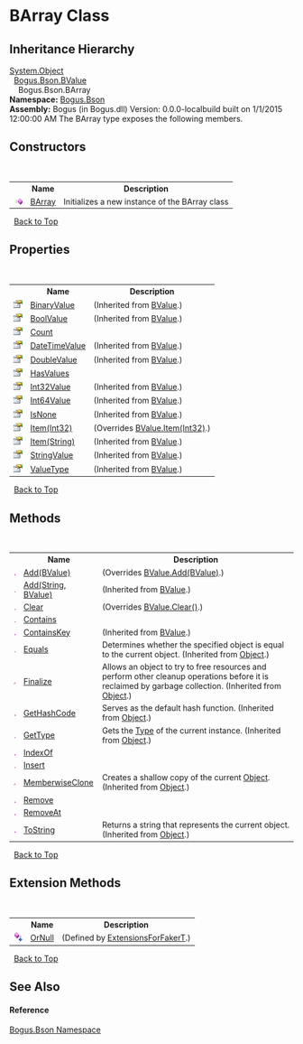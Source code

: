 # BArray Class
 


## Inheritance Hierarchy
<a href="http://msdn2.microsoft.com/en-us/library/e5kfa45b" target="_blank">System.Object</a><br />&nbsp;&nbsp;<a href="T_Bogus_Bson_BValue">Bogus.Bson.BValue</a><br />&nbsp;&nbsp;&nbsp;&nbsp;Bogus.Bson.BArray<br />
**Namespace:**&nbsp;<a href="N_Bogus_Bson">Bogus.Bson</a><br />**Assembly:**&nbsp;Bogus (in Bogus.dll) Version: 0.0.0-localbuild built on 1/1/2015 12:00:00 AM
The BArray type exposes the following members.


## Constructors
&nbsp;<table><tr><th></th><th>Name</th><th>Description</th></tr><tr><td>![Public method](media/pubmethod.gif "Public method")</td><td><a href="M_Bogus_Bson_BArray__ctor">BArray</a></td><td>
Initializes a new instance of the BArray class</td></tr></table>&nbsp;
<a href="#barray-class">Back to Top</a>

## Properties
&nbsp;<table><tr><th></th><th>Name</th><th>Description</th></tr><tr><td>![Public property](media/pubproperty.gif "Public property")</td><td><a href="P_Bogus_Bson_BValue_BinaryValue">BinaryValue</a></td><td> (Inherited from <a href="T_Bogus_Bson_BValue">BValue</a>.)</td></tr><tr><td>![Public property](media/pubproperty.gif "Public property")</td><td><a href="P_Bogus_Bson_BValue_BoolValue">BoolValue</a></td><td> (Inherited from <a href="T_Bogus_Bson_BValue">BValue</a>.)</td></tr><tr><td>![Public property](media/pubproperty.gif "Public property")</td><td><a href="P_Bogus_Bson_BArray_Count">Count</a></td><td /></tr><tr><td>![Public property](media/pubproperty.gif "Public property")</td><td><a href="P_Bogus_Bson_BValue_DateTimeValue">DateTimeValue</a></td><td> (Inherited from <a href="T_Bogus_Bson_BValue">BValue</a>.)</td></tr><tr><td>![Public property](media/pubproperty.gif "Public property")</td><td><a href="P_Bogus_Bson_BValue_DoubleValue">DoubleValue</a></td><td> (Inherited from <a href="T_Bogus_Bson_BValue">BValue</a>.)</td></tr><tr><td>![Public property](media/pubproperty.gif "Public property")</td><td><a href="P_Bogus_Bson_BArray_HasValues">HasValues</a></td><td /></tr><tr><td>![Public property](media/pubproperty.gif "Public property")</td><td><a href="P_Bogus_Bson_BValue_Int32Value">Int32Value</a></td><td> (Inherited from <a href="T_Bogus_Bson_BValue">BValue</a>.)</td></tr><tr><td>![Public property](media/pubproperty.gif "Public property")</td><td><a href="P_Bogus_Bson_BValue_Int64Value">Int64Value</a></td><td> (Inherited from <a href="T_Bogus_Bson_BValue">BValue</a>.)</td></tr><tr><td>![Public property](media/pubproperty.gif "Public property")</td><td><a href="P_Bogus_Bson_BValue_IsNone">IsNone</a></td><td> (Inherited from <a href="T_Bogus_Bson_BValue">BValue</a>.)</td></tr><tr><td>![Public property](media/pubproperty.gif "Public property")</td><td><a href="P_Bogus_Bson_BArray_Item">Item(Int32)</a></td><td> (Overrides <a href="P_Bogus_Bson_BValue_Item">BValue.Item(Int32)</a>.)</td></tr><tr><td>![Public property](media/pubproperty.gif "Public property")</td><td><a href="P_Bogus_Bson_BValue_Item_1">Item(String)</a></td><td> (Inherited from <a href="T_Bogus_Bson_BValue">BValue</a>.)</td></tr><tr><td>![Public property](media/pubproperty.gif "Public property")</td><td><a href="P_Bogus_Bson_BValue_StringValue">StringValue</a></td><td> (Inherited from <a href="T_Bogus_Bson_BValue">BValue</a>.)</td></tr><tr><td>![Public property](media/pubproperty.gif "Public property")</td><td><a href="P_Bogus_Bson_BValue_ValueType">ValueType</a></td><td> (Inherited from <a href="T_Bogus_Bson_BValue">BValue</a>.)</td></tr></table>&nbsp;
<a href="#barray-class">Back to Top</a>

## Methods
&nbsp;<table><tr><th></th><th>Name</th><th>Description</th></tr><tr><td>![Public method](media/pubmethod.gif "Public method")</td><td><a href="M_Bogus_Bson_BArray_Add">Add(BValue)</a></td><td> (Overrides <a href="M_Bogus_Bson_BValue_Add">BValue.Add(BValue)</a>.)</td></tr><tr><td>![Public method](media/pubmethod.gif "Public method")</td><td><a href="M_Bogus_Bson_BValue_Add_1">Add(String, BValue)</a></td><td> (Inherited from <a href="T_Bogus_Bson_BValue">BValue</a>.)</td></tr><tr><td>![Public method](media/pubmethod.gif "Public method")</td><td><a href="M_Bogus_Bson_BArray_Clear">Clear</a></td><td> (Overrides <a href="M_Bogus_Bson_BValue_Clear">BValue.Clear()</a>.)</td></tr><tr><td>![Public method](media/pubmethod.gif "Public method")</td><td><a href="M_Bogus_Bson_BArray_Contains">Contains</a></td><td /></tr><tr><td>![Public method](media/pubmethod.gif "Public method")</td><td><a href="M_Bogus_Bson_BValue_ContainsKey">ContainsKey</a></td><td> (Inherited from <a href="T_Bogus_Bson_BValue">BValue</a>.)</td></tr><tr><td>![Public method](media/pubmethod.gif "Public method")</td><td><a href="http://msdn2.microsoft.com/en-us/library/bsc2ak47" target="_blank">Equals</a></td><td>
Determines whether the specified object is equal to the current object.
 (Inherited from <a href="http://msdn2.microsoft.com/en-us/library/e5kfa45b" target="_blank">Object</a>.)</td></tr><tr><td>![Protected method](media/protmethod.gif "Protected method")</td><td><a href="http://msdn2.microsoft.com/en-us/library/4k87zsw7" target="_blank">Finalize</a></td><td>
Allows an object to try to free resources and perform other cleanup operations before it is reclaimed by garbage collection.
 (Inherited from <a href="http://msdn2.microsoft.com/en-us/library/e5kfa45b" target="_blank">Object</a>.)</td></tr><tr><td>![Public method](media/pubmethod.gif "Public method")</td><td><a href="http://msdn2.microsoft.com/en-us/library/zdee4b3y" target="_blank">GetHashCode</a></td><td>
Serves as the default hash function.
 (Inherited from <a href="http://msdn2.microsoft.com/en-us/library/e5kfa45b" target="_blank">Object</a>.)</td></tr><tr><td>![Public method](media/pubmethod.gif "Public method")</td><td><a href="http://msdn2.microsoft.com/en-us/library/dfwy45w9" target="_blank">GetType</a></td><td>
Gets the <a href="http://msdn2.microsoft.com/en-us/library/42892f65" target="_blank">Type</a> of the current instance.
 (Inherited from <a href="http://msdn2.microsoft.com/en-us/library/e5kfa45b" target="_blank">Object</a>.)</td></tr><tr><td>![Public method](media/pubmethod.gif "Public method")</td><td><a href="M_Bogus_Bson_BArray_IndexOf">IndexOf</a></td><td /></tr><tr><td>![Public method](media/pubmethod.gif "Public method")</td><td><a href="M_Bogus_Bson_BArray_Insert">Insert</a></td><td /></tr><tr><td>![Protected method](media/protmethod.gif "Protected method")</td><td><a href="http://msdn2.microsoft.com/en-us/library/57ctke0a" target="_blank">MemberwiseClone</a></td><td>
Creates a shallow copy of the current <a href="http://msdn2.microsoft.com/en-us/library/e5kfa45b" target="_blank">Object</a>.
 (Inherited from <a href="http://msdn2.microsoft.com/en-us/library/e5kfa45b" target="_blank">Object</a>.)</td></tr><tr><td>![Public method](media/pubmethod.gif "Public method")</td><td><a href="M_Bogus_Bson_BArray_Remove">Remove</a></td><td /></tr><tr><td>![Public method](media/pubmethod.gif "Public method")</td><td><a href="M_Bogus_Bson_BArray_RemoveAt">RemoveAt</a></td><td /></tr><tr><td>![Public method](media/pubmethod.gif "Public method")</td><td><a href="http://msdn2.microsoft.com/en-us/library/7bxwbwt2" target="_blank">ToString</a></td><td>
Returns a string that represents the current object.
 (Inherited from <a href="http://msdn2.microsoft.com/en-us/library/e5kfa45b" target="_blank">Object</a>.)</td></tr></table>&nbsp;
<a href="#barray-class">Back to Top</a>

## Extension Methods
&nbsp;<table><tr><th></th><th>Name</th><th>Description</th></tr><tr><td>![Public Extension Method](media/pubextension.gif "Public Extension Method")</td><td><a href="M_Bogus_Extensions_ExtensionsForFakerT_OrNull">OrNull</a></td><td> (Defined by <a href="T_Bogus_Extensions_ExtensionsForFakerT">ExtensionsForFakerT</a>.)</td></tr></table>&nbsp;
<a href="#barray-class">Back to Top</a>

## See Also


#### Reference
<a href="N_Bogus_Bson">Bogus.Bson Namespace</a><br />